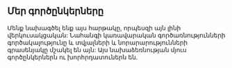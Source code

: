 ﻿---
permalink: false
tags:
  - snippets
---
## Մեր գործընկերները

Մենք նախագծել ենք այս հարթակը, որպեսզի այն լինի վերկուսակցական: Նահանգի կառավարական գործառնությունների գործակալությունը և տվյալների և նորարարությունների գրասենյակը մշակել են այն: Այս նախաձեռնության մյուս գործընկերներն ու խորհրդատուներն են.
